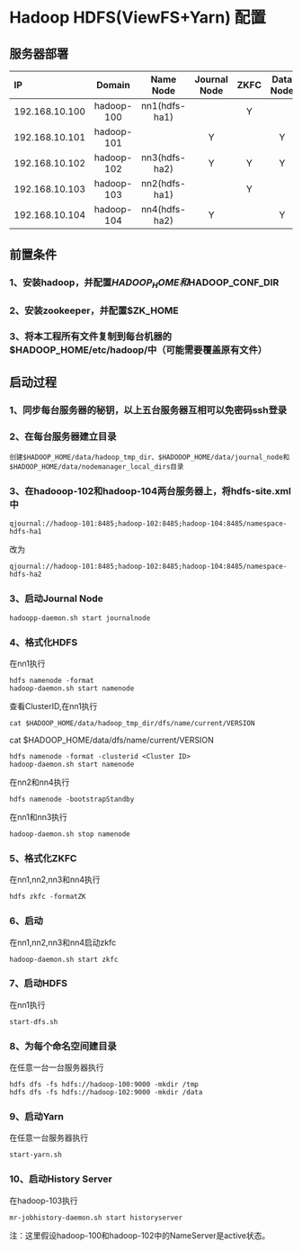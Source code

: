 # Hadoop HDFS(ViewFS+Yarn) 配置

## 服务器部署

|IP|Domain|Name Node|Journal Node|ZKFC|Data Node|zookeeper|Resource Node|History Server|
|:--|:--:|:--:|:--:|:--:|:--:|:--:|:--:|:--:|
|192.168.10.100|hadoop-100|nn1(hdfs-ha1)| |Y| |Y|     | |
|192.168.10.101|hadoop-101|             |Y| |Y| |     | |
|192.168.10.102|hadoop-102|nn3(hdfs-ha2)|Y|Y|Y| |     | |
|192.168.10.103|hadoop-103|nn2(hdfs-ha1)| |Y| |Y|rm103(yarn-cluster)|Y|
|192.168.10.104|hadoop-104|nn4(hdfs-ha2)|Y| |Y|Y|rm104(yarn-cluster)| |

## 前置条件
### 1、安装hadoop，并配置$HADOOP_HOME和$HADOOP_CONF_DIR
### 2、安装zookeeper，并配置$ZK_HOME
### 3、将本工程所有文件复制到每台机器的$HADOOP_HOME/etc/hadoop/中（可能需要覆盖原有文件）

## 启动过程
### 1、同步每台服务器的秘钥，以上五台服务器互相可以免密码ssh登录

### 2、在每台服务器建立目录
    创建$HADOOP_HOME/data/hadoop_tmp_dir、$HADOOOP_HOME/data/journal_node和$HADOOP_HOME/data/nodemanager_local_dirs目录
    
### 3、在hadooop-102和hadoop-104两台服务器上，将hdfs-site.xml中

    qjournal://hadoop-101:8485;hadoop-102:8485;hadoop-104:8485/namespace-hdfs-ha1
改为

    qjournal://hadoop-101:8485;hadoop-102:8485;hadoop-104:8485/namespace-hdfs-ha2

### 3、启动Journal Node

    hadoopp-daemon.sh start journalnode
    
### 4、格式化HDFS
在nn1执行

    hdfs namenode -format
    hadoop-daemon.sh start namenode
    
查看ClusterID,在nn1执行
    
    cat $HADOOP_HOME/data/hadoop_tmp_dir/dfs/name/current/VERSION

cat $HADOOP_HOME/data/dfs/name/current/VERSION

    hdfs namenode -format -clusterid <Cluster ID>
    hadoop-daemon.sh start namenode

在nn2和nn4执行

    hdfs namenode -bootstrapStandby
    
在nn1和nn3执行

    hadoop-daemon.sh stop namenode
    
### 5、格式化ZKFC
在nn1,nn2,nn3和nn4执行

    hdfs zkfc -formatZK
    
### 6、启动
在nn1,nn2,nn3和nn4启动zkfc

    hadoop-daemon.sh start zkfc
    
### 7、启动HDFS
在nn1执行

    start-dfs.sh
    
### 8、为每个命名空间建目录
在任意一台一台服务器执行

    hdfs dfs -fs hdfs://hadoop-100:9000 -mkdir /tmp
    hdfs dfs -fs hdfs://hadoop-102:9000 -mkdir /data
    
### 9、启动Yarn
在任意一台服务器执行

    start-yarn.sh

### 10、启动History Server
在hadoop-103执行

    mr-jobhistory-daemon.sh start historyserver  
    
    
    
注：这里假设hadoop-100和hadoop-102中的NameServer是active状态。
